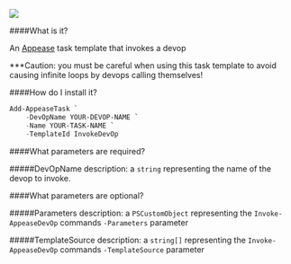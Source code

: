 ![](https://ci.appveyor.com/api/projects/status/43mnr72vy96metbb?svg=true)

####What is it?

An [Appease](http://appease.io) task template that invokes a devop



***Caution: you must be careful when using this task template to avoid causing infinite loops by devops calling themselves!


####How do I install it?

```PowerShell
Add-AppeaseTask `
    -DevOpName YOUR-DEVOP-NAME `
    -Name YOUR-TASK-NAME `
    -TemplateId InvokeDevOp
```

####What parameters are required?

#####DevOpName
description: a `string` representing the name of the devop to invoke.

####What parameters are optional?

#####Parameters
description: a `PSCustomObject` representing the `Invoke-AppeaseDevOp` commands `-Parameters` parameter

#####TemplateSource
description: a `string[]` representing the `Invoke-AppeaseDevOp` commands `-TemplateSource` parameter
